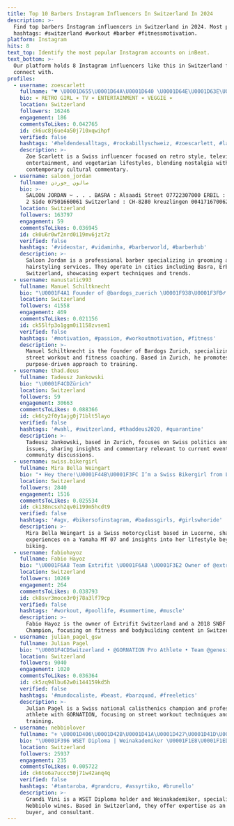 ```yaml
---
title: Top 10 Barbers Instagram Influencers In Switzerland In 2024
description: >-
  Find top barbers Instagram influencers in Switzerland in 2024. Most popular
  hashtags: #switzerland #workout #barber #fitnessmotivation.
platform: Instagram
hits: 8
text_top: Identify the most popular Instagram accounts on inBeat.
text_bottom: >-
  Our platform holds 8 Instagram influencers like this in Switzerland for you to
  connect with.
profiles:
  - username: zoescarlett
    fullname: "♥ \U0001D655\U0001D64A\U0001D640 \U0001D64E\U0001D63E\U0001D63C\U0001D64D\U0001D647\U0001D640\U0001D64F\U0001D64F  ♥"
    bio: ✶ RETRO GIRL ✶ TV ✶ ENTERTAINMENT ✶ VEGGIE ✶
    location: Switzerland
    followers: 16246
    engagement: 186
    commentsToLikes: 0.042765
    id: ck6uc8j6ue4a50j710xqwihpf
    verified: false
    hashtags: '#heldendesalltags, #rockabillyschweiz, #zoescarlett, #laughloud'
    description: >-
      Zoe Scarlett is a Swiss influencer focused on retro style, television,
      entertainment, and vegetarian lifestyles, blending nostalgia with
      contemporary cultural commentary.
  - username: saloon_jordan
    fullname: صالون _جوردن
    bio: >-
      SALOON JORDAN ✂️ . . . BASRA : Alsaadi Street 07722307000 ERBIL : Ainkawa
      2 Side 07501660061 Switzerland : CH-8280 kreuzlingen 0041716700621
    location: Switzerland
    followers: 163797
    engagement: 59
    commentsToLikes: 0.036945
    id: ck0u6r0wf2nrd0i19mv6jzt7z
    verified: false
    hashtags: '#videostar, #vidaminha, #barberworld, #barberhub'
    description: >-
      Saloon Jordan is a professional barber specializing in grooming and
      hairstyling services. They operate in cities including Basra, Erbil, and
      Switzerland, showcasing expert techniques and trends.
  - username: manustatic993
    fullname: Manuel Schiltknecht
    bio: "\U0001F4A1 Founder of @bardogs_zuerich \U0001F938\U0001F3FB‍♂️ Street Workout \U0001F4CD Zurich \U0001F449\U0001F3FC Purpose fuels passion"
    location: Switzerland
    followers: 41558
    engagement: 469
    commentsToLikes: 0.021156
    id: ck55lfp3o1ggm0i1158zvsem1
    verified: false
    hashtags: '#motivation, #passion, #workoutmotivation, #fitness'
    description: >-
      Manuel Schiltknecht is the founder of Bardogs Zurich, specializing in
      street workout and fitness coaching. Based in Zurich, he promotes a
      purpose-driven approach to training.
  - username: thad.deus
    fullname: Tadeusz Jankowski
    bio: "\U0001F4CDZürich"
    location: Switzerland
    followers: 59
    engagement: 30663
    commentsToLikes: 0.088366
    id: ck6ty2f0y1ajg0j71blt5layo
    verified: false
    hashtags: '#wahl, #switzerland, #thaddeus2020, #quarantine'
    description: >-
      Tadeusz Jankowski, based in Zurich, focuses on Swiss politics and societal
      issues, sharing insights and commentary relevant to current events and
      community discussions.
  - username: swiss.bikergirl
    fullname: Mira Bella Weingart
    bio: "• Hey there!\U0001F44B\U0001F3FC I’m a Swiss Bikergirl from Lucerne\U0001F1E8\U0001F1ED with a Yamaha MT 07 • Yes, I also have a life besides my bike: @mirabellaweingart •"
    location: Switzerland
    followers: 2840
    engagement: 1516
    commentsToLikes: 0.025534
    id: ck138ncsxh2qv0i199m5hcdt9
    verified: false
    hashtags: '#agv, #bikersofinstagram, #badassgirls, #girlswhoride'
    description: >-
      Mira Bella Weingart is a Swiss motorcyclist based in Lucerne, sharing her
      experiences on a Yamaha MT 07 and insights into her lifestyle beyond
      biking.
  - username: fabiohayoz
    fullname: Fabio Hayoz
    bio: "\U0001F6A8 Team Extrifit \U0001F6A8 \U0001F3E2 Owner of @extrifitschweiz \U0001F947 2018 SNBF Swiss Champ \U0001F4CD Switzerland ❤️ @jasmine.gsell"
    location: Switzerland
    followers: 10269
    engagement: 264
    commentsToLikes: 0.038793
    id: ck8svr3moce3r0j78a3lf79cp
    verified: false
    hashtags: '#workout, #poollife, #summertime, #muscle'
    description: >-
      Fabio Hayoz is the owner of Extrifit Switzerland and a 2018 SNBF Swiss
      Champion, focusing on fitness and bodybuilding content in Switzerland.
  - username: julian_pagel_gsw
    fullname: Julian Pagel
    bio: "\U0001F4CDSwitzerland • @GORNATION Pro Athlete • Team @genesis_streetworkout • Swiss National Calisthenics Champion"
    location: Switzerland
    followers: 9040
    engagement: 1020
    commentsToLikes: 0.036364
    id: ck5zq94lbu62w0i144159kd5h
    verified: false
    hashtags: '#mundocaliste, #beast, #barzquad, #freeletics'
    description: >-
      Julian Pagel is a Swiss national calisthenics champion and professional
      athlete with GORNATION, focusing on street workout techniques and fitness
      training.
  - username: nebbiolover
    fullname: "⚜️ \U0001D406\U0001D42B\U0001D41A\U0001D427\U0001D41D\U0001D422 \U0001D415\U0001D422\U0001D427\U0001D422 ⚜️ \U0001D411\U0001D428\U0001D426\U0001D41A\U0001D427 \U0001D411\U0001D42E\U0001D41E\U0001D41D\U0001D422\U0001D42C\U0001D42E\U0001D41E\U0001D421\U0001D425\U0001D422"
    bio: "\U0001F396 WSET Diploma | Weinakademiker \U0001F1E8\U0001F1ED unofficial swiss nebbiolo ambassador \U0001F1EE\U0001F1F9 \U0001F347 importer | buyer | consultant \U0001F64C\U0001F3FB BAROLO & BARBARESCO nelle vene"
    location: Switzerland
    followers: 25937
    engagement: 235
    commentsToLikes: 0.005722
    id: ck6to6a7uccc50j71w42anq4q
    verified: false
    hashtags: '#tantaroba, #grandcru, #assyrtiko, #brunello'
    description: >-
      Grandì Vini is a WSET Diploma holder and Weinakademiker, specializing in
      Nebbiolo wines. Based in Switzerland, they offer expertise as an importer,
      buyer, and consultant.
---
```


